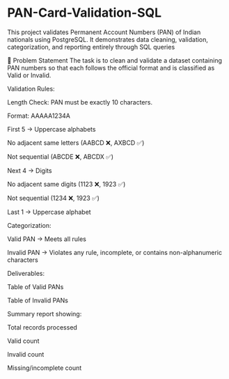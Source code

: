 # PAN-Card-Validation-SQL

This project validates Permanent Account Numbers (PAN) of Indian nationals using PostgreSQL.
It demonstrates data cleaning, validation, categorization, and reporting entirely through SQL queries

📜 Problem Statement
The task is to clean and validate a dataset containing PAN numbers so that each follows the official format and is classified as Valid or Invalid.

Validation Rules:

Length Check: PAN must be exactly 10 characters.

Format: AAAAA1234A

First 5 → Uppercase alphabets

No adjacent same letters (AABCD ❌, AXBCD ✅)

Not sequential (ABCDE ❌, ABCDX ✅)

Next 4 → Digits

No adjacent same digits (1123 ❌, 1923 ✅)

Not sequential (1234 ❌, 1923 ✅)

Last 1 → Uppercase alphabet

Categorization:

Valid PAN → Meets all rules

Invalid PAN → Violates any rule, incomplete, or contains non-alphanumeric characters

Deliverables:

Table of Valid PANs

Table of Invalid PANs

Summary report showing:

Total records processed

Valid count

Invalid count

Missing/incomplete count

